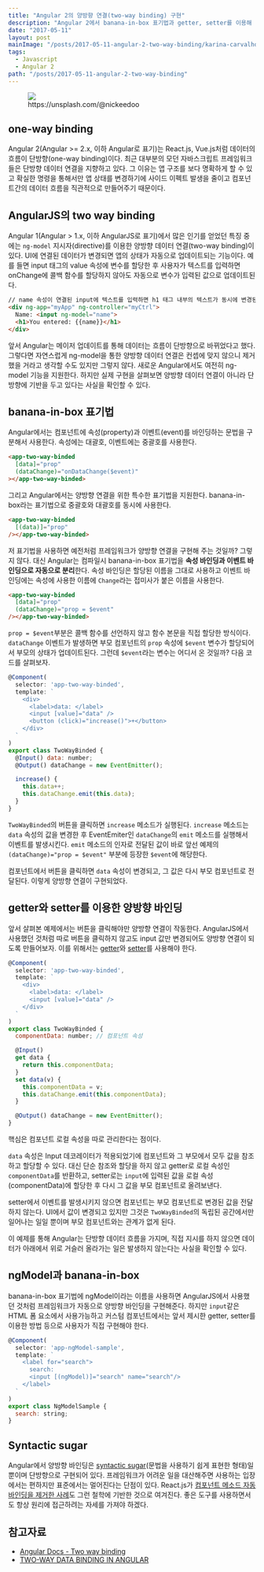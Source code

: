 ```yaml
---
title: "Angular 2의 양방향 연결(two-way binding) 구현"
description: "Angular 2에서 banana-in-box 표기법과 getter, setter를 이용해 양방향 바인딩을 어떻게 구현하지는 예제 코드와 함께 설명한다."
date: "2017-05-11"
layout: post
mainImage: "/posts/2017-05-11-angular-2-two-way-binding/karina-carvalho-94650.jpg"
tags:
  - Javascript
  - Angular 2
path: "/posts/2017-05-11-angular-2-two-way-binding"
---
```


<figure>
<img src="/posts/2017-05-11-angular-2-two-way-binding/karina-carvalho-94650.jpg">
<figcaption>https://unsplash.com/@nickeedoo</figcaption>
</figure>

## one-way binding

Angular 2(Angular >= 2.x, 이하 Angular로 표기)는 React.js, Vue.js처럼 데이터의 흐름이 단방향(one-way binding)이다. 최근 대부분의 모던 자바스크립트 프레임워크들은 단방향 데이터 연결을 지향하고 있다. 그 이유는 앱 구조를 보다 명확하게 할 수 있고 확실한 명령을 통해서만 앱 상태를 변경하기에 사이드 이펙트 발생을 줄이고 컴포넌트간의 데이터 흐름을 직관적으로 만들어주기 때문이다.

## AngularJS의 two way binding

Angular 1(Angular > 1.x, 이하 AngularJS로 표기)에서 많은 인기를 얻었던 특징 중에는 `ng-model` 지시자(directive)를 이용한 양방향 데이터 연결(two-way binding)이 있다. UI에 연결된 데이터가 변경되면 앱의 상태가 자동으로 업데이트되는 기능이다. 예를 들면 input 태그의 value 속성에 변수를 할당한 후 사용자가 텍스트를 입력하면 onChange에 콜백 함수를 할당하지 않아도 자동으로 변수가 입력된 값으로 업데이트된다.

```html
// name 속성이 연결된 input에 텍스트를 입력하면 h1 태그 내부의 텍스트가 동시에 변경된다.
<div ng-app="myApp" ng-controller="myCtrl">
  Name: <input ng-model="name">
  <h1>You entered: {{name}}</h1>
</div>
```

앞서 Angular는 메이저 업데이트를 통해 데이터는 흐름이 단방향으로 바뀌었다고 했다. 그렇다면 자연스럽게 ng-model을 통한 양방향 데이터 연결은 컨셉에 맞지 않으니 제거했을 거라고 생각할 수도 있지만 그렇지 않다. 새로운 Angular에서도 여전히 ng-model 기능을 지원한다. 하지만 실제 구현을 살펴보면 양방향 데이터 연결이 아니라 단방향에 기반을 두고 있다는 사실을 확인할 수 있다.


## banana-in-box 표기법

Angular에서는 컴포넌트에 속성(property)과 이벤트(event)를 바인딩하는 문법을 구분해서 사용한다. 속성에는 대괄호, 이벤트에는 중괄호를 사용한다.

```html
<app-two-way-binded
  [data]="prop"
  (dataChange)="onDataChange($event)"
></app-two-way-binded>
```

그리고 Angular에서는 양방향 연결을 위한 특수한 표기법을 지원한다. banana-in-box라는 표기법으로 중괄호와 대괄호를 동시에 사용한다.

```html
<app-two-way-binded
  [(data)]="prop"
/></app-two-way-binded>
```

저 표기법을 사용하면 예전처럼 프레임워크가 양방향 연결을 구현해 주는 것일까? 그렇지 않다. 대신 Angular는 컴파일시 banana-in-box 표기법을 **속성 바인딩과 이벤트 바인딩으로 자동으로 분리**한다. 속성 바인딩은 할당된 이름을 그대로 사용하고 이벤트 바인딩에는 속성에 사용한 이름에 `Change`라는 접미사가 붙은 이름을 사용한다.

```html
<app-two-way-binded
  [data]="prop"
  (dataChange)="prop = $event"
/></app-two-way-binded>
```

`prop = $event`부분은 콜백 함수를 선언하지 않고 함수 본문을 직접 할당한 방식이다. `dataChange` 이벤트가 발생하면 부모 컴포넌트의 `prop` 속성에 `$event` 변수가 할당되어서 부모의 상태가 업데이트된다. 그런데 `$event`라는 변수는 어디서 온 것일까? 다음 코드를 살펴보자.


```js
@Component(
  selector: 'app-two-way-binded',
  template: `
    <div>
      <label>data: </label>
      <input [value]="data" />
      <button (click)="increase()">+</button>
    </div>
  `
)
export class TwoWayBinded {
  @Input() data: number;
  @Output() dataChange = new EventEmitter();

  increase() {
    this.data++;
    this.dataChange.emit(this.data);
  }
}
```

`TwoWayBinded`의 버튼을 클릭하면 `increase` 메소드가 실행된다. `increase` 메소드는 `data` 속성의 값을 변경한 후 EventEmiter인 `dataChange`의 `emit` 메소드를 실행해서 이벤트를 발생시킨다.
`emit` 메소드의 인자로 전달된 값이 바로 앞선 예제의 `(dataChange)="prop = $event"` 부분에 등장한 `$event`에 해당한다.

컴포넌트에서 버튼을 클릭하면 `data` 속성이 변경되고, 그 값은 다시 부모 컴포넌트로 전달된다. 이렇게 양방향 연결이 구현되었다.


## getter와 setter를 이용한 양방향 바인딩

앞서 살펴본 예제에서는 버튼을 클릭해야만 양방향 연결이 작동한다. AngularJS에서 사용했던 것처럼 따로 버튼을 클릭하지 않고도 input 값만 변경되어도 양방향 연결이 되도록 만들어보자. 이를 위해서는 [getter](https://developer.mozilla.org/ko/docs/Web/JavaScript/Reference/Functions/get)와 [setter](https://developer.mozilla.org/ko/docs/Web/JavaScript/Reference/Functions/set)를 사용해야 한다.

```js
@Component(
  selector: 'app-two-way-binded',
  template: `
    <div>
      <label>data: </label>
      <input [value]="data" />
    </div>
  `
)
export class TwoWayBinded {
  componentData: number; // 컴포넌트 속성

  @Input()
  get data {
    return this.componentData;
  }
  set data(v) {
    this.componentData = v;
    this.dataChange.emit(this.componentData);
  }

  @Output() dataChange = new EventEmitter();
}
```

핵심은 컴포넌트 로컬 속성을 따로 관리한다는 점이다.

`data` 속성은 Input 데코레이터가 적용되었기에 컴포넌트와 그 부모에서 모두 값을 참조하고 할당할 수 있다. 대신 단순 참조와 할당을 하지 않고 getter로 로컬 속성인 `componentData`를 반환하고, setter로는 `input`에 입력된 값을 로컬 속성(componentData)에 할당한 후 다시 그 값을 부모 컴포넌트로 올려보낸다.

setter에서 이벤트를 발생시키지 않으면 컴포넌트는 부모 컴포넌트로 변경된 값을 전달하지 않는다. UI에서 값이 변경되고 있지만 그것은 `TwoWayBinded`의 독립된 공간에서만 일어나는 일일 뿐이며 부모 컴포넌트와는 관계가 없게 된다.

이 예제를 통해 Angular는 단방향 데이터 흐름을 가지며, 직접 지시를 하지 않으면 데이터가 아래에서 위로 거슬러 올라가는 일은 발생하지 않는다는 사실을 확인할 수 있다.


## ngModel과 banana-in-box

banana-in-box 표기법에 ngModel이라는 이름을 사용하면 AngularJS에서 사용했던 것처럼 프레임워크가 자동으로 양방향 바인딩을 구현해준다. 하지만 `input`같은 HTML 폼 요소에서 사용가능하고 커스텀 컴포넌트에서는 앞서 제시한 getter, setter를 이용한 방법 등으로 사용자가 직접 구현해야 한다.

```js
@Component(
  selector: 'app-ngModel-sample',
  template: `
    <label for="search">
      search:
      <input [(ngModel)]="search" name="search"/>
    </label>
  `
)
export class NgModelSample {
  search: string;
}
```

## Syntactic sugar

Angular에서 양방향 바인딩은 [syntactic sugar](https://en.wikipedia.org/wiki/Syntactic_sugar)(문법을 사용하기 쉽게 표현한 형태)일 뿐이며 단방향으로 구현되어 있다. 프레임워크가 어려운 일을 대산해주면 사용하는 입장에서는 편하지만 표준에서는 멀어진다는 단점이 있다. React.js가 [컴포넌트 메소드 자동 바인딩을 제거한 사례](https://facebook.github.io/react/blog/2015/01/27/react-v0.13.0-beta-1.html#autobinding)도 그런 철학에 기반한 것으로 여겨진다. 좋은 도구를 사용하면서도 항상 원리에 접근하려는 자세를 가져야 하겠다.

## 참고자료

- [Angular Docs - Two way binding](https://angular.io/docs/ts/latest/guide/template-syntax.html#!#two-way)
- [TWO-WAY DATA BINDING IN ANGULAR](https://blog.thoughtram.io/angular/2016/10/13/two-way-data-binding-in-angular-2.html)
